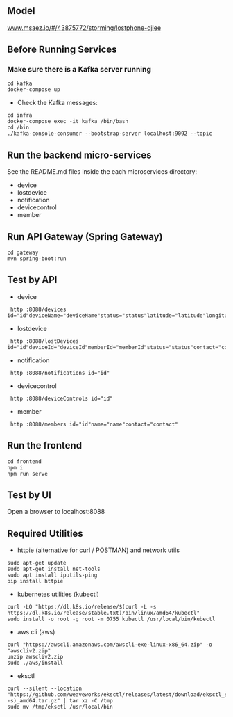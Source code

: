 # 

## Model
www.msaez.io/#/43875772/storming/lostphone-djlee

## Before Running Services
### Make sure there is a Kafka server running
```
cd kafka
docker-compose up
```
- Check the Kafka messages:
```
cd infra
docker-compose exec -it kafka /bin/bash
cd /bin
./kafka-console-consumer --bootstrap-server localhost:9092 --topic
```

## Run the backend micro-services
See the README.md files inside the each microservices directory:

- device
- lostdevice
- notification
- devicecontrol
- member


## Run API Gateway (Spring Gateway)
```
cd gateway
mvn spring-boot:run
```

## Test by API
- device
```
 http :8088/devices id="id"deviceName="deviceName"status="status"latitude="latitude"longitude="longitude"information="information"
```
- lostdevice
```
 http :8088/lostDevices id="id"deviceId="deviceId"memberId="memberId"status="status"contact="contact"
```
- notification
```
 http :8088/notifications id="id"
```
- devicecontrol
```
 http :8088/deviceControls id="id"
```
- member
```
 http :8088/members id="id"name="name"contact="contact"
```


## Run the frontend
```
cd frontend
npm i
npm run serve
```

## Test by UI
Open a browser to localhost:8088

## Required Utilities

- httpie (alternative for curl / POSTMAN) and network utils
```
sudo apt-get update
sudo apt-get install net-tools
sudo apt install iputils-ping
pip install httpie
```

- kubernetes utilities (kubectl)
```
curl -LO "https://dl.k8s.io/release/$(curl -L -s https://dl.k8s.io/release/stable.txt)/bin/linux/amd64/kubectl"
sudo install -o root -g root -m 0755 kubectl /usr/local/bin/kubectl
```

- aws cli (aws)
```
curl "https://awscli.amazonaws.com/awscli-exe-linux-x86_64.zip" -o "awscliv2.zip"
unzip awscliv2.zip
sudo ./aws/install
```

- eksctl 
```
curl --silent --location "https://github.com/weaveworks/eksctl/releases/latest/download/eksctl_$(uname -s)_amd64.tar.gz" | tar xz -C /tmp
sudo mv /tmp/eksctl /usr/local/bin
```

